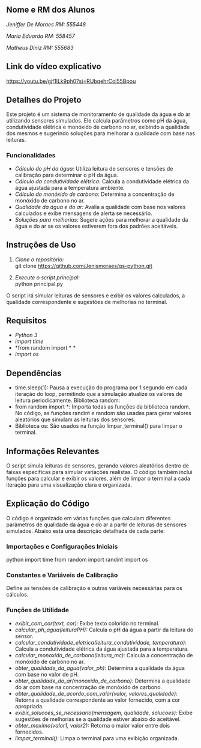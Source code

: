 ## Nome e RM dos Alunos
*Jeniffer De Moraes RM: 555448*

*Maria Eduarda RM: 558457*

*Matheus Diniz RM: 555683*

## Link do vídeo explicativo
https://youtu.be/gjf1lLk9ph0?si=RUbqehrCoj55Bpou

## Detalhes do Projeto

Este projeto é um sistema de monitoramento de qualidade da água e do ar utilizando sensores simulados. Ele calcula parâmetros como pH da água, condutividade elétrica e monóxido de carbono no ar, exibindo a qualidade dos mesmos e sugerindo soluções para melhorar a qualidade com base nas leituras.

### Funcionalidades
- *Cálculo do pH da água:* Utiliza leitura de sensores e tensões de calibração para determinar o pH da água.
- *Cálculo da condutividade elétrica:* Calcula a condutividade elétrica da água ajustada para a temperatura ambiente.
- *Cálculo do monóxido de carbono:* Determina a concentração de monóxido de carbono no ar.
- *Qualidade da água e do ar:* Avalia a qualidade com base nos valores calculados e exibe mensagens de alerta se necessário.
- *Soluções para melhorias:* Sugere ações para melhorar a qualidade da água e do ar se os valores estiverem fora dos padrões aceitáveis.

## Instruções de Uso

1. *Clone o repositório:*  
   git clone https://github.com/Jenismoraes/gs-python.git

2. *Execute o script principal:*  
   python principal.py

O script irá simular leituras de sensores e exibir os valores calculados, a qualidade correspondente e sugestões de melhorias no terminal.

## Requisitos

- *Python 3*
- *import time*
- *from random import * *
- *import os*

## Dependências

- time.sleep(1): Pausa a execução do programa por 1 segundo em cada iteração do loop, permitindo que a simulação atualize os valores de leitura periodicamente.
Biblioteca random:
- from random import *: Importa todas as funções da biblioteca random. No código, as funções randint e random são usadas para gerar valores aleatórios que simulam as leituras dos sensores.
- Biblioteca os: São usados na função limpar_terminal() para limpar o terminal.

## Informações Relevantes

O script simula leituras de sensores, gerando valores aleatórios dentro de faixas específicas para simular variações realistas. O código também inclui funções para calcular e exibir os valores, além de limpar o terminal a cada iteração para uma visualização clara e organizada.

## Explicação do Código

O código é organizado em várias funções que calculam diferentes parâmetros de qualidade da água e do ar a partir de leituras de sensores simulados. Abaixo está uma descrição detalhada de cada parte:

### Importações e Configurações Iniciais

python
import time
from random import randint
import os

### Constantes e Variáveis de Calibração

Define as tensões de calibração e outras variáveis necessárias para os cálculos.

### Funções de Utilidade

- *exibir_com_cor(text, cor):* Exibe texto colorido no terminal.
- *calcular_ph_agua(leituraPH):* Calcula o pH da água a partir da leitura do sensor.
- *calcular_condutividade_eletrica(leitura_condutividade, temperatura):* Calcula a condutividade elétrica da água ajustada para a temperatura.
- *calcular_monoxido_de_carbono(leitura_mc):* Calcula a concentração de monóxido de carbono no ar.
- *obter_qualidade_da_agua(valor_ph):* Determina a qualidade da água com base no valor de pH.
- *obter_qualidade_do_ar(monoxido_de_carbono):* Determina a qualidade do ar com base na concentração de monóxido de carbono.
- *obter_qualidade_de_acordo_com_valor(valor, valores_qualidade):* Retorna a qualidade correspondente ao valor fornecido, com a cor apropriada.
- *exibir_solucoes_se_necessario(mensagem, qualidade, solucoes):* Exibe sugestões de melhorias se a qualidade estiver abaixo do aceitável.
- *obter_maximo(valor1, valor2):* Retorna o maior valor entre dois fornecidos.
- *limpar_terminal():* Limpa o terminal para uma exibição organizada.

